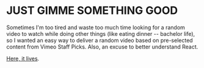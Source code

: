 # JUST GIMME SOMETHING GOOD

Sometimes I'm too tired and waste too much time looking for a random video to watch while doing other things (like eating dinner -- bachelor life), so I wanted an easy way to deliver a random video based on pre-selected content from Vimeo Staff Picks. Also, an excuse to better understand React. 

<a href="http://ablwr.github.io/just-gimme-something-good/">Here, it lives</a>.
